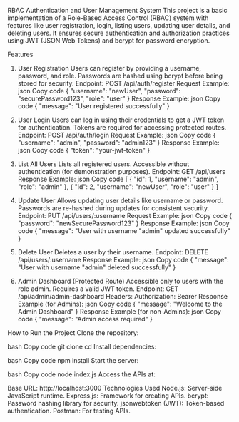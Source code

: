 RBAC Authentication and User Management System
This project is a basic implementation of a Role-Based Access Control (RBAC) system with features like user registration, login, listing users, updating user details, and deleting users. It ensures secure authentication and authorization practices using JWT (JSON Web Tokens) and bcrypt for password encryption.

Features
1. User Registration
Users can register by providing a username, password, and role.
Passwords are hashed using bcrypt before being stored for security.
Endpoint:
POST /api/auth/register
Request Example:
json
Copy code
{
    "username": "newUser",
    "password": "securePassword123",
    "role": "user"
}
Response Example:
json
Copy code
{
    "message": "User registered successfully"
}



2. User Login
Users can log in using their credentials to get a JWT token for authentication.
Tokens are required for accessing protected routes.
Endpoint:
POST /api/auth/login
Request Example:
json
Copy code
{
    "username": "admin",
    "password": "admin123"
}
Response Example:
json
Copy code
{
    "token": "your-jwt-token"
}



3. List All Users
Lists all registered users.
Accessible without authentication (for demonstration purposes).
Endpoint:
GET /api/users
Response Example:
json
Copy code
[
    {
        "id": 1,
        "username": "admin",
        "role": "admin"
    },
    {
        "id": 2,
        "username": "newUser",
        "role": "user"
    }
]




4. Update User
Allows updating user details like username or password.
Passwords are re-hashed during updates for consistent security.
Endpoint:
PUT /api/users/:username
Request Example:
json
Copy code
{
    "password": "newSecurePassword123"
}
Response Example:
json
Copy code
{
    "message": "User with username \"admin\" updated successfully"
}



5. Delete User
Deletes a user by their username.
Endpoint:
DELETE /api/users/:username
Response Example:
json
Copy code
{
    "message": "User with username \"admin\" deleted successfully"
}




6. Admin Dashboard (Protected Route)
Accessible only to users with the role admin.
Requires a valid JWT token.
Endpoint:
GET /api/admin/admin-dashboard
Headers:
Authorization: Bearer <your-jwt-token>
Response Example (for Admins):
json
Copy code
{
    "message": "Welcome to the Admin Dashboard"
}
Response Example (for non-Admins):
json
Copy code
{
    "message": "Admin access required"
}




How to Run the Project
Clone the repository:

bash
Copy code
git clone <repository-url>
cd <repository-folder>
Install dependencies:

bash
Copy code
npm install
Start the server:

bash
Copy code
node index.js
Access the APIs at:

Base URL: http://localhost:3000
Technologies Used
Node.js: Server-side JavaScript runtime.
Express.js: Framework for creating APIs.
bcrypt: Password hashing library for security.
jsonwebtoken (JWT): Token-based authentication.
Postman: For testing APIs.
